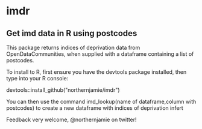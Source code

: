# imdr
## Get imd data in R using postcodes

This package returns indices of deprivation data from OpenDataCommunities, when supplied with a dataframe containing a list of postcodes.

To install to R, first ensure you have the devtools package installed, then type into your R console:

  devtools::install_github("northernjamie/imdr")

You can then use the command imd_lookup(name of dataframe,column with postcodes) to create a new dataframe with indices of deprivation infert

Feedback very welcome, @northernjamie on twitter!

